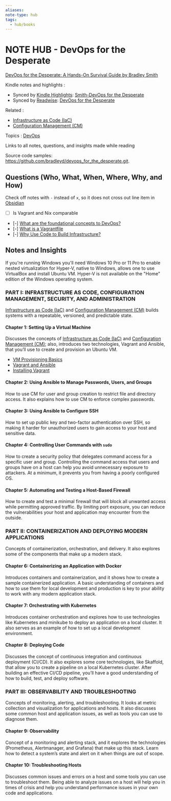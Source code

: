 ```yaml
---
aliases:
note-type: hub
tags:
  - hub/books
---
```


# NOTE HUB - DevOps for the Desperate

[DevOps for the Desperate: A Hands-On Survival Guide by Bradley Smith](https://nostarch.com/devops-desperate)

Kindle notes and highlights :

- Synced by [Kindle Highlights](https://github.com/hadynz/obsidian-kindle-plugin): [Smith-DevOps for the Desperate](../../kindle-highlights/Smith-DevOps%20for%20the%20Desperate.md)
- Synced by [Readwise](https://readwise.io/): [DevOps for the Desperate](../../Readwise/Books/DevOps%20for%20the%20Desperate.md)

Related :

- [Infrastructure as Code (IaC)](<../../3-permanent-notes-🧲/Infrastructure%20as%20Code%20(IaC).md>)
- [Configuration Management (CM)](<../../3-permanent-notes-🧲/Configuration%20Management%20(CM).md>)

Topics : [DevOps](DevOps)

Links to all notes, questions, and insights made while reading

Source code samples: https://github.com/bradleyd/devops_for_the_desperate.git.

## Questions (Who, What, When, Where, Why, and How)

Check off notes with `-` instead of `x`, so it does not cross out line item in [Obsidian](https://obsidian.md/)

- [ ] Is Vagrant and Nix comparable
- [-] [What are the foundational concepts to DevOps?](What%20are%20the%20foundational%20concepts%20to%20DevOps.md)
- [-] [What is a Vagrantfile](What%20is%20a%20Vagrantfile.md)
- [-] [Why Use Code to Build Infrastructure?](Why%20Use%20Code%20to%20Build%20Infrastructure.md)

## Notes and Insights

If you're running Windows you'll need Windows 10 Pro or 11 Pro to enable nested
virtualization for Hyper-V, native to Windows, allows one to use VirtualBox and
install Ubuntu VM. Hyper-V is not available on the "Home" edition of the Windows
operating system.

### PART I: INFRASTRUCTURE AS CODE, CONFIGURATION MANAGEMENT, SECURITY, AND ADMINISTRATION

[Infrastructure as Code (IaC)](<../../3-permanent-notes-🧲/Infrastructure%20as%20Code%20(IaC).md>) and [Configuration Management (CM)](<../../3-permanent-notes-🧲/Configuration%20Management%20(CM).md>) builds systems with a repeatable, versioned, and predictable state.

#### **Chapter 1:** Setting Up a Virtual Machine

Discusses the concepts of [Infrastructure as Code (IaC)](<../../3-permanent-notes-🧲/Infrastructure%20as%20Code%20(IaC).md>) and
[Configuration Management (CM)](<../../3-permanent-notes-🧲/Configuration%20Management%20(CM).md>); also, introduces two technologies, Vagrant and Ansible,
that you’ll use to create and provision an Ubuntu VM.

- [VM Provisioning Basics](VM%20Provisioning%20Basics.md)
- [Vagrant and Ansible](Vagrant%20and%20Ansible.md)
- [Installing Vagrant](Installing%20Vagrant.md)

#### **Chapter 2:** Using Ansible to Manage Passwords, Users, and Groups

How to use CM for user and group creation to restrict file and directory access.
It also explains how to use CM to enforce complex passwords.

#### **Chapter 3:** Using Ansible to Configure SSH

How to set up public key and two-factor authentication over SSH, so making it harder for
unauthorized users to gain access to your host and sensitive data.

#### **Chapter 4:** Controlling User Commands with `sudo`

How to create a security policy that delegates command access for a specific user and group.
Controlling the command access that users and groups have on a host can help you avoid
unnecessary exposure to attackers. At a minimum, it prevents you from having a poorly
configured OS.

#### **Chapter 5:** Automating and Testing a Host-Based Firewall

How to create and test a minimal firewall that will block all unwanted access while
permitting approved traffic. By limiting port exposure, you can reduce the vulnerabilities
your host and application may encounter from the outside.

### **PART II: CONTAINERIZATION AND DEPLOYING MODERN APPLICATIONS**

Concepts of containerization, orchestration, and delivery. It also explores some of the
components that make up a modern stack.

#### **Chapter 6:** Containerizing an Application with Docker

Introduces containers and containerization, and it shows how to create a sample
containerized application. A basic understanding of containers and how to use them for local
development and production is key to your ability to work with any modern application
stack.

#### **Chapter 7:** Orchestrating with Kubernetes

Introduces container orchestration and explores how to use technologies like Kubernetes
and minikube to deploy an application on a local cluster. It also serves as an example of
how to set up a local development environment.

#### **Chapter 8:** Deploying Code

Discusses the concept of continuous integration and continuous deployment (CI/CD).
It also explores some core technologies, like Skaffold, that allow you to create a pipeline on
a local Kubernetes cluster. After building an effective CI/CD pipeline, you’ll have a good
understanding of how to build, test, and deploy software.

### **PART III: OBSERVABILITY AND TROUBLESHOOTING**

Concepts of monitoring, alerting, and troubleshooting. It looks at metric collection and
visualization for applications and hosts. It also discusses some common host and
application issues, as well as tools you can use to diagnose them.

#### **Chapter 9:** Observability

Concept of a monitoring and alerting stack, and it explores the technologies (Prometheus,
Alertmanager, and Grafana) that make up this stack. Learn how to detect a system’s state
and alert on it when things are out of scope.

#### **Chapter 10:** Troubleshooting Hosts

Discusses common issues and errors on a host and some tools you can use to troubleshoot
them. Being able to analyze issues on a host will help you in times of crisis and help you
understand performance issues in your own code and applications.
